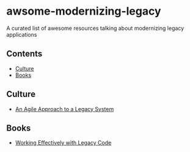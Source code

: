 # awsome-modernizing-legacy
A curated list of awesome resources talking about modernizing legacy applications

## Contents
- [Culture](#culture)
- [Books](#books)

## Culture
- [An Agile Approach to a Legacy System](http://cdn.pols.co.uk/papers/agile-approach-to-legacy-systems.pdf)

## Books
- [Working Effectively with Legacy Code](http://www.goodreads.com/book/show/44919.Working_Effectively_with_Legacy_Code)


